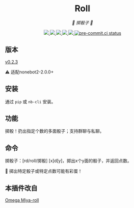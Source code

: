 <div align="center">

# Roll

_🎲 掷骰子 🎲_

</div>

<p align="center">
  
  <a href="https://github.com/KafCoppelia/nonebot_plugin_roll/blob/master/LICENSE">
    <img src="https://img.shields.io/github/license/MinatoAquaCrews/nonebot_plugin_roll?color=blue">
  </a>
  
  <a href="https://github.com/nonebot/nonebot2">
    <img src="https://img.shields.io/badge/nonebot2-2.0.0+-green">
  </a>

  <a href="https://github.com/MinatoAquaCrews/nonebot_plugin_roll/releases/tag/v0.2.3">
    <img src="https://img.shields.io/github/v/release/MinatoAquaCrews/nonebot_plugin_roll?color=orange">
  </a>
  
  <a href="https://www.codefactor.io/repository/github/MinatoAquaCrews/nonebot_plugin_roll">
    <img src="https://img.shields.io/codefactor/grade/github/MinatoAquaCrews/nonebot_plugin_roll/master?color=red">
  </a>
  
  <a href="https://github.com/MinatoAquaCrews/nonebot_plugin_roll">
    <img src="https://img.shields.io/pypi/dm/nonebot_plugin_roll">
  </a>

  <a href="https://results.pre-commit.ci/latest/github/MinatoAquaCrews/nonebot_plugin_roll/master">
	<img src="https://results.pre-commit.ci/badge/github/MinatoAquaCrews/nonebot_plugin_roll/master.svg" alt="pre-commit.ci status">
  </a>
  
</p>

## 版本

[v0.2.3](https://github.com/MinatoAquaCrews/nonebot_plugin_roll/releases/tag/v0.2.3)

⚠ 适配nonebot2-2.0.0+

## 安装

通过 `pip` 或 `nb-cli` 安装。

## 功能

掷骰！扔出指定个数的多面骰子；支持群聊与私聊。

## 命令

掷骰子：[rd/roll/掷骰] [x]d[y]，掷出x个y面的骰子，并返回点数。

🎉 掷出特定骰子或特定点数可能有彩蛋！

## 本插件改自

[Omega Miya-roll](https://github.com/Ailitonia/omega-miya)